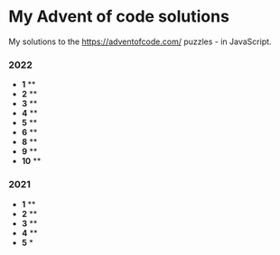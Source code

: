 # My Advent of code solutions

My solutions to the https://adventofcode.com/ puzzles - in JavaScript. 

### 2022
- **1** **
- **2** **
- **3** **
- **4** **
- **5** **
- **6** **
- **8** **
- **9** **
- **10** **

### 2021

- **1** **
- **2** **
- **3** **
- **4** **
- **5** *
